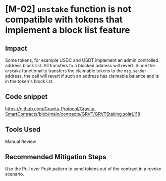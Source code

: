 # [M-02] `unstake` function is not compatible with tokens that implement a block list feature

## Impact

Some tokens, for example USDC and USDT implement an admin controlled address block list. All transfers to a blocked address will revert. Since the `unstake` functionality transfers the claimable tokens to the `msg.sender` address, the call will revert if such an address has claimable balance and is in the token's block list.

## Code snippet

https://github.com/Gravita-Protocol/Gravita-SmartContracts/blob/main/contracts/GRVT/GRVTStaking.sol#L118

## Tools Used

Manual Review

## Recommended Mitigation Steps

Use the Pull over Push pattern to send tokens out of the contract in a revoke scenario.
